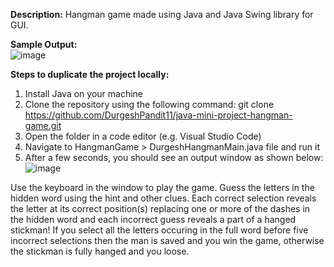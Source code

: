 **Description:**
Hangman game made using Java and Java Swing library for GUI.

**Sample Output:**<br>
![image](https://github.com/DurgeshPandit11/java-mini-project-hangman-game/assets/115443660/7a9d08c6-a743-4c29-b141-3a37b2e59aeb)


**Steps to duplicate the project locally:**
1.	Install Java on your machine
2.	Clone the repository using the following command: git clone https://github.com/DurgeshPandit11/java-mini-project-hangman-game.git
3.	Open the folder in a code editor (e.g. Visual Studio Code)
4.	Navigate to HangmanGame > DurgeshHangmanMain.java file and run it
5.	After a few seconds, you should see an output window as shown below:
 ![image](https://github.com/DurgeshPandit11/java-mini-project-hangman-game/assets/115443660/7c0636ce-2094-432d-8502-ffae0d65fb11)

Use the keyboard in the window to play the game. Guess the letters in the hidden word using the hint and other clues. Each correct selection reveals the letter at its correct position(s) replacing one or more of the dashes in the hidden word and each incorrect guess reveals a part of a hanged stickman! If you select all the letters occuring in the full word before five incorrect selections then the man is saved and you win the game, otherwise the stickman is fully hanged and you loose.
